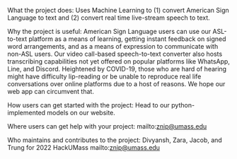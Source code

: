 What the project does:
Uses Machine Learning to (1) convert American Sign Language to text and (2) convert real time live-stream speech to text.

Why the project is useful:
American Sign Language users can use our ASL-to-text platform as a means of learning, getting instant feedback on signed word arrangements, and as a means of expression to communicate with non-ASL users. Our video call-based speech-to-text converter also hosts transcribing capabilities not yet offered on popular platforms like WhatsApp, Line, and Discord. Heightened by COVID-19, those who are hard of hearing might have difficulty lip-reading or be unable to reproduce real life conversations over online platforms due to a host of reasons. We hope our web app can circumvent that.

How users can get started with the project:
Head to our python-implemented models on our website. 

Where users can get help with your project:
mailto:znip@umass.edu

Who maintains and contributes to the project:
Divyansh, Zara, Jacob, and Trung for 2022 HackUMass
mailto:znip@umass.edu
